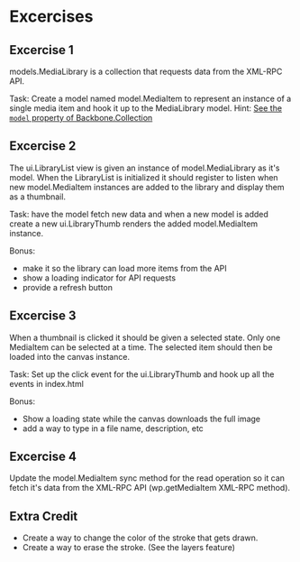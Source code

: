 # Excercises

## Excercise 1

models.MediaLibrary is a collection that requests data from the XML-RPC API.

Task: Create a model named model.MediaItem to represent an instance of a single media item and hook it up to the MediaLibrary model.
Hint: [See the `model` property of Backbone.Collection](http://backbonejs.org/#Collection-model)

## Excercise 2

The ui.LibraryList view is given an instance of model.MediaLibrary as it's model. When the
LibraryList is initialized it should register to listen when new model.MediaItem instances
are added to the library and display them as a thumbnail.

Task: have the model fetch new data and when a new model is added create a new ui.LibraryThumb renders the added model.MediaItem instance.

Bonus:
 - make it so the library can load more items from the API
 - show a loading indicator for API requests
 - provide a refresh button


## Excercise 3

When a thumbnail is clicked it should be given a selected state. Only one MediaItem can be selected
at a time. The selected item should then be loaded into the canvas instance.

Task: Set up the click event for the ui.LibraryThumb and hook up all the events in index.html

Bonus: 
  - Show a loading state while the canvas downloads the full image
  - add a way to type in a file name, description, etc

## Excercise 4

Update the model.MediaItem sync method for the read operation so it can fetch it's
data from the XML-RPC API (wp.getMediaItem XML-RPC method).

## Extra Credit

- Create a way to change the color of the stroke that gets drawn.
- Create a way to erase the stroke. (See the layers feature)